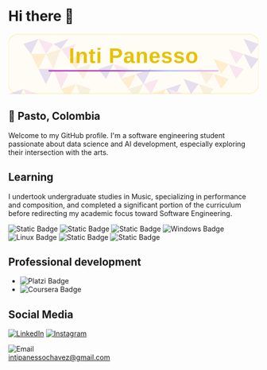 
# Hi there 👋

![Título SVG](./title.svg)

## 📍 Pasto, Colombia

Welcome to my GitHub profile. I'm a software engineering student passionate about data science and AI development, especially exploring their intersection with the arts.

## Learning

 I undertook undergraduate studies in Music, specializing in performance and composition, and completed a significant portion of the curriculum before redirecting my academic focus toward Software Engineering.

![Static Badge](https://img.shields.io/badge/Google_AI_Essentials-c242ce?logo=google&logoColor=812965&labelColor=de7ce7)
![Static Badge](https://img.shields.io/badge/Google_Prompting_Essentials-c242ce?logo=google&logoColor=812965&labelColor=de7ce7)
![Static Badge](https://img.shields.io/badge/Terminal-c242ce?logo=gnometerminal&logoColor=812965&labelColor=de7ce7)
![Windows Badge](https://img.shields.io/badge/Windows-c242ce?logo=windows&logoColor=812965&labelColor=de7ce7)
![Linux Badge](https://img.shields.io/badge/Linux-c242ce?logo=linux&logoColor=812965&labelColor=de7ce7)
![Static Badge](https://img.shields.io/badge/Git-c242ce?logo=Git&logoColor=812965&labelColor=de7ce7)
![Static Badge](https://img.shields.io/badge/GitHub-c242ce?logo=Github&logoColor=812965&labelColor=de7ce7)

## Professional development
+ ![Platzi Badge](https://img.shields.io/badge/Platzi-green?logo=platzi&logoColor=white&labelColor=43B581)
+ ![Coursera Badge](https://img.shields.io/badge/Coursera-blue?logo=coursera&logoColor=white&labelColor=0074D9)

## Social Media

[![LinkedIn](https://img.shields.io/badge/LinkedIn-blue?logo=linkedin&logoColor=white&labelColor=0A66C2)](https://www.linkedin.com/in/inti-panesso-ch%C3%A1vez-2b2260362/)
[![Instagram](https://img.shields.io/badge/Instagram-E4405F?logo=instagram&logoColor=white&labelColor=E4405F)](https://www.instagram.com/mazamorragay/)

![Email](https://img.shields.io/badge/Email-D14836?logo=gmail&logoColor=white&labelColor=D14836)  
intipanessochavez@gmail.com